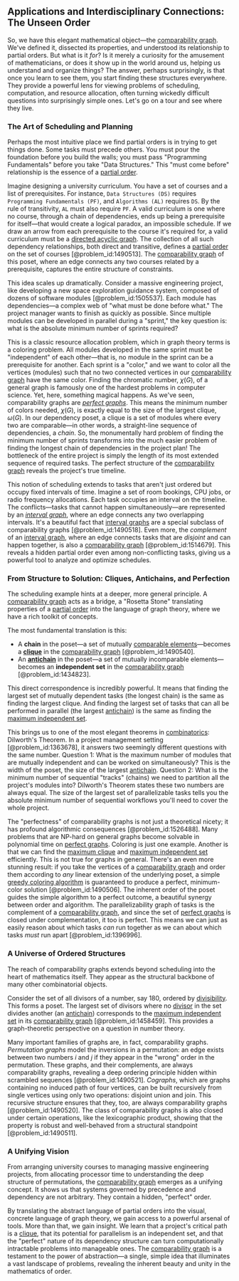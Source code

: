 ## Applications and Interdisciplinary Connections: The Unseen Order

So, we have this elegant mathematical object—the [comparability graph](@article_id:269441). We've defined it, dissected its properties, and understood its relationship to partial orders. But what is it *for*? Is it merely a curiosity for the amusement of mathematicians, or does it show up in the world around us, helping us understand and organize things? The answer, perhaps surprisingly, is that once you learn to see them, you start finding these structures everywhere. They provide a powerful lens for viewing problems of scheduling, computation, and resource allocation, often turning wickedly difficult questions into surprisingly simple ones. Let's go on a tour and see where they live.

### The Art of Scheduling and Planning

Perhaps the most intuitive place we find partial orders is in trying to get things done. Some tasks must precede others. You must pour the foundation before you build the walls; you must pass "Programming Fundamentals" before you take "Data Structures." This "must come before" relationship is the essence of a [partial order](@article_id:144973).

Imagine designing a university curriculum. You have a set of courses and a list of prerequisites. For instance, `Data Structures (DS)` requires `Programming Fundamentals (PF)`, and `Algorithms (AL)` requires `DS`. By the rule of transitivity, `AL` must also require `PF`. A valid curriculum is one where no course, through a chain of dependencies, ends up being a prerequisite for itself—that would create a logical paradox, an impossible schedule. If we draw an arrow from each prerequisite to the course it's required for, a valid curriculum must be a [directed acyclic graph](@article_id:154664). The collection of all such dependency relationships, both direct and transitive, defines a [partial order](@article_id:144973) on the set of courses [@problem_id:1490513]. The [comparability graph](@article_id:269441) of this poset, where an edge connects any two courses related by a prerequisite, captures the entire structure of constraints.

This idea scales up dramatically. Consider a massive engineering project, like developing a new space exploration guidance system, composed of dozens of software modules [@problem_id:1505537]. Each module has dependencies—a complex web of "what must be done before what." The project manager wants to finish as quickly as possible. Since multiple modules can be developed in parallel during a "sprint," the key question is: what is the absolute minimum number of sprints required?

This is a classic resource allocation problem, which in graph theory terms is a coloring problem. All modules developed in the same sprint must be "independent" of each other—that is, no module in the sprint can be a prerequisite for another. Each sprint is a "color," and we want to color all the vertices (modules) such that no two connected vertices in our [comparability graph](@article_id:269441) have the same color. Finding the chromatic number, $\chi(G)$, of a general graph is famously one of the hardest problems in computer science. Yet, here, something magical happens. As we've seen, comparability graphs are *[perfect graphs](@article_id:275618)*. This means the minimum number of colors needed, $\chi(G)$, is exactly equal to the size of the largest clique, $\omega(G)$. In our dependency poset, a clique is a set of modules where every two are comparable—in other words, a straight-line sequence of dependencies, a *chain*. So, the monumentally hard problem of finding the minimum number of sprints transforms into the much easier problem of finding the longest chain of dependencies in the project plan! The bottleneck of the entire project is simply the length of its most extended sequence of required tasks. The perfect structure of the [comparability graph](@article_id:269441) reveals the project's true timeline.

This notion of scheduling extends to tasks that aren't just ordered but occupy fixed intervals of time. Imagine a set of room bookings, CPU jobs, or radio frequency allocations. Each task occupies an interval on the timeline. The conflicts—tasks that cannot happen simultaneously—are represented by an *[interval graph](@article_id:263161)*, where an edge connects any two overlapping intervals. It's a beautiful fact that [interval graphs](@article_id:135943) are a special subclass of comparability graphs [@problem_id:1490518]. Even more, the *complement* of an [interval graph](@article_id:263161), where an edge connects tasks that are *disjoint* and can happen together, is also a [comparability graph](@article_id:269441) [@problem_id:1514679]. This reveals a hidden partial order even among non-conflicting tasks, giving us a powerful tool to analyze and optimize schedules.

### From Structure to Solution: Cliques, Antichains, and Perfection

The scheduling example hints at a deeper, more general principle. A [comparability graph](@article_id:269441) acts as a bridge, a "Rosetta Stone" translating properties of a [partial order](@article_id:144973) into the language of graph theory, where we have a rich toolkit of concepts.

The most fundamental translation is this:
-   A **chain** in the poset—a set of mutually [comparable elements](@article_id:267757)—becomes a **[clique](@article_id:275496)** in the [comparability graph](@article_id:269441) [@problem_id:1490540].
-   An **[antichain](@article_id:272503)** in the poset—a set of mutually incomparable elements—becomes an **independent set** in the [comparability graph](@article_id:269441) [@problem_id:1434823].

This direct correspondence is incredibly powerful. It means that finding the largest set of mutually dependent tasks (the longest chain) is the same as finding the largest clique. And finding the largest set of tasks that can all be performed in parallel (the largest [antichain](@article_id:272503)) is the same as finding the [maximum independent set](@article_id:273687).

This brings us to one of the most elegant theorems in [combinatorics](@article_id:143849): Dilworth's Theorem. In a project management setting [@problem_id:1363678], it answers two seemingly different questions with the same number. Question 1: What is the maximum number of modules that are mutually independent and can be worked on simultaneously? This is the width of the poset, the size of the largest [antichain](@article_id:272503). Question 2: What is the minimum number of sequential "tracks" (chains) we need to partition all the project's modules into? Dilworth's Theorem states these two numbers are always equal. The size of the largest set of parallelizable tasks tells you the absolute minimum number of sequential workflows you'll need to cover the whole project.

The "perfectness" of comparability graphs is not just a theoretical nicety; it has profound algorithmic consequences [@problem_id:1526488]. Many problems that are NP-hard on general graphs become solvable in polynomial time on [perfect graphs](@article_id:275618). Coloring is just one example. Another is that we can find the [maximum clique](@article_id:262481) and [maximum independent set](@article_id:273687) efficiently. This is not true for graphs in general. There's an even more stunning result: if you take the vertices of a [comparability graph](@article_id:269441) and order them according to *any* linear extension of the underlying poset, a simple [greedy coloring algorithm](@article_id:263958) is guaranteed to produce a perfect, minimum-color solution [@problem_id:1490506]. The inherent order of the poset guides the simple algorithm to a perfect outcome, a beautiful synergy between order and algorithm. The parallelizability graph of tasks is the complement of a [comparability graph](@article_id:269441), and since the set of [perfect graphs](@article_id:275618) is closed under complementation, it too is perfect. This means we can just as easily reason about which tasks *can* run together as we can about which tasks *must* run apart [@problem_id:1396996].

### A Universe of Ordered Structures

The reach of comparability graphs extends beyond scheduling into the heart of mathematics itself. They appear as the structural backbone of many other combinatorial objects.

Consider the set of all divisors of a number, say 180, ordered by [divisibility](@article_id:190408). This forms a poset. The largest set of divisors where no [divisor](@article_id:187958) in the set divides another (an [antichain](@article_id:272503)) corresponds to the [maximum independent set](@article_id:273687) in its [comparability graph](@article_id:269441) [@problem_id:1458459]. This provides a graph-theoretic perspective on a question in number theory.

Many important families of graphs are, in fact, comparability graphs. *Permutation graphs* model the inversions in a permutation: an edge exists between two numbers $i$ and $j$ if they appear in the "wrong" order in the permutation. These graphs, and their complements, are always comparability graphs, revealing a deep ordering principle hidden within scrambled sequences [@problem_id:1490521]. *Cographs*, which are graphs containing no induced path of four vertices, can be built recursively from single vertices using only two operations: disjoint union and join. This recursive structure ensures that they, too, are always comparability graphs [@problem_id:1490520]. The class of comparability graphs is also closed under certain operations, like the lexicographic product, showing that the property is robust and well-behaved from a structural standpoint [@problem_id:1490511].

### A Unifying Vision

From arranging university courses to managing massive engineering projects, from allocating processor time to understanding the deep structure of permutations, the [comparability graph](@article_id:269441) emerges as a unifying concept. It shows us that systems governed by precedence and dependency are not arbitrary. They contain a hidden, "perfect" order.

By translating the abstract language of partial orders into the visual, concrete language of graph theory, we gain access to a powerful arsenal of tools. More than that, we gain insight. We learn that a project's critical path is a [clique](@article_id:275496), that its potential for parallelism is an independent set, and that the "perfect" nature of its dependency structure can turn computationally intractable problems into manageable ones. The [comparability graph](@article_id:269441) is a testament to the power of abstraction—a single, simple idea that illuminates a vast landscape of problems, revealing the inherent beauty and unity in the mathematics of order.